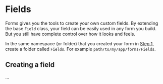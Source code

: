 # Fields

Forms gives you the tools to create your own custom fields. By extending the base `Field` class, your field can be easily used in any form you build. But you still have complete control over how it looks and feels.

In the same namespace (or folder) that you created your form in [Step 1](/README.md#step-1), create a folder called `Fields`. For example `path/to/my/app/forms/Fields`.

## Creating a field

...
